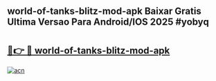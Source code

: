 ## world-of-tanks-blitz-mod-apk Baixar Gratis Ultima Versao Para Android/IOS 2025 #yobyq

# <h2><a href="https://ainizakaria.my?title=world-of-tanks-blitz-mod-apk&ref=20M">🔗👉 🔴 world-of-tanks-blitz-mod-apk</a></h2>

[![acn](https://github.com/user-attachments/assets/0f9c940e-d8b0-45ae-aac7-cd30a18b3e1c)](https://ainizakaria.my?title=world-of-tanks-blitz-mod-apk&ref=20M)


